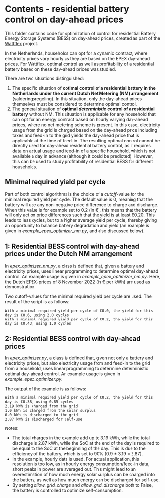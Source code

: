 # Contents - residential battery control on day-ahead prices

This folder contains code for optimization of control for residential Battery Energy Storage Systems (BESS) on day-ahead prices, created as part of the [Wattflex](https://projecten.topsectorenergie.nl/projecten/wattflex-ontwikkeling-van-cooperatieve-aggregator-diensten-36292) project. 

In the Netherlands, households can opt for a dynamic contract, where electricity prices vary hourly as they are based on the EPEX day-ahead prices. For Wattflex, optimal control as well as profitability of a residential battery based on these day-ahead prices was studied. 

There are two situations distinguished: 
 1. The specific situation of **optimal control of a residential battery in the Netherlands under the current Dutch Net Metering (NM) arrangement** (salderingsregeling). In this situation, only the day-ahead prices themselves must be considered to determine optimal control. 
 2. The general situation of **optimal *deterministic* control of a residential battery** without NM. This situation is applicable for any household that can opt for an energy contract based on hourly varying day-ahead prices, where no net metering scheme is present. In this case, electricity usage from the grid is charged based on the day-ahead price including taxes and feed-in to the grid yields the day-ahead price that is applicable at the time of feed-in. The resulting optimal control cannot be directly used for day-ahead residential battery control, as it requires data on actual usage and feed-in of a specific household, which is not available a day in advance (although it could be predicted). However, this can be used to study profitability of residential BESS for different households. 


## Minimal required yield per cycle
Part of both control algorithms is the choice of a *cutoff*-value for the minimal required yield per cycle. The default value is 0, meaning that the battery will use any non-negative price difference to charge and discharge. When this value is for example set to 0.2 (in €), this means that the battery will only act on price differences such that the yield is at least €0.20. This leads to less cycles, but to a higher average yield per cycle, thereby giving an opportunity to balance battery degradation and yield (an example is given in *example_epex_optimizer_nm.py*, and also discussed below). 

## 1: Residential BESS control with day-ahead prices under the Dutch NM arrangement
In *epex_optimizer_nm.py*, a class is defined that, given a battery and electricity prices, uses linear programming to determine optimal day-ahead control. An example usage is given in *example_epex_optimizer_nm.py*. Here, the Dutch EPEX-prices of 8 November 2022 (in € per kWh) are used as demonstration. 

Two cutoff-values for the minimal required yield per cycle are used. The result of the script is as follows:

```
With a minimal required yield per cycle of €0.0, the yield for this day is €0.6, using 2.0 cycles
With a minimal required yield per cycle of €0.2, the yield for this day is €0.43, using 1.0 cycles
```

## 2: Residential BESS control with day-ahead prices
In *epex_optimizer.py*, a class is defined that, given not only a battery and electricity prices, but also electricity usage from and feed-in to the grid from a household, uses linear programming to determine deterministic optimal day-ahead control. An example usage is given in *example_epex_optimizer.py*. 

The output of the example is as follows:
```
With a minimal required yield per cycle of €0.2, the yield for this day is €0.38, using 0.85 cycles
2.19 kWh is charged from the grid
1.0 kWh is charged from the solar surplus
0.0 kWh is discharged to the grid
2.87 kWh is discharged for self-use
```

Notes:
- The total charges in the example add up to 3.19 kWh, while the total discharge is 2.87 kWh, while the SoC at the end of the day is required to be equal to the SoC at the beginning of the day. This is due to the efficiency of the battery, which is set to 90% (0.9 * 3.19 = 2.87). 
- In the example, hourly data is used. For actual application, this resolution is too low, as in hourly energy consumption/feed-in data, short peaks in power are averaged out. This might lead to an overestimation of how much energy solar surplus can be charged into the battery, as well as how much energy can be discharged for self-use. 
- By setting *allow_grid_charge* and *allow_grid_discharge* both to False, the battery is controlled to optimize self-consumption. 
